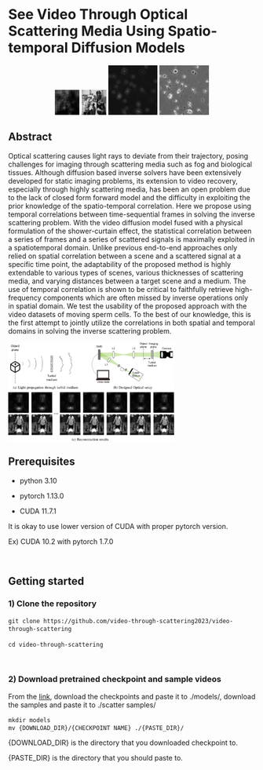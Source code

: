 # See Video Through Optical Scattering Media Using Spatio-temporal Diffusion Models

<p align="center" width="100%">
    <img width="10%" src="./figures/UCF_measurement.gif">
    <img width="10%" src="./figures/UCF_output.gif">
    <img width="20%" src="./figures/VISEM_measurement.gif">
    <img width="20%" src="./figures/VISEM_output.gif">
</p>

## Abstract
Optical scattering causes light rays to deviate from their trajectory, posing challenges for imaging through scattering media such as fog and biological tissues. Although diffusion based inverse solvers have been extensively developed for static imaging problems, its extension
to video recovery, especially through highly scattering media, has been an open problem due to the lack of closed form forward model
and the difficulty in exploiting the prior knowledge of the spatio-temporal correlation.
Here we propose using temporal correlations between time-sequential frames in solving the inverse scattering problem. With the video diffusion model fused with a physical formulation of the shower-curtain effect, the statistical correlation between a series of frames and a series of scattered signals is maximally exploited in a spatiotemporal domain. Unlike previous end-to-end approaches only relied on spatial correlation between a scene and a scattered signal at a specific time point, the adaptability of the proposed method is highly extendable to various types of scenes, various thicknesses of scattering media, and varying distances between a target scene and a medium. The use of temporal correlation is shown to be critical to faithfully retrieve high-frequency components which are often missed by inverse operations only in spatial domain. We test the usability of the proposed approach with the video datasets of moving sperm cells. To the best of our knowledge, this is the first attempt to jointly utilize the correlations in both spatial and temporal domains in solving the inverse scattering problem.

<img align="center" width="67%" src="./figures/cover.jpg">

## Prerequisites
- python 3.10

- pytorch 1.13.0

- CUDA 11.7.1

It is okay to use lower version of CUDA with proper pytorch version.

Ex) CUDA 10.2 with pytorch 1.7.0

<br />

## Getting started 

### 1) Clone the repository

```
git clone https://github.com/video-through-scattering2023/video-through-scattering

cd video-through-scattering
```

<br />

### 2) Download pretrained checkpoint and sample videos
From the [link](https://drive.google.com/drive/folders/1-Zu7GL2dooGFJYEO34s9U0J03LKqd6I6?usp=sharing), download the checkpoints and paste it to ./models/, download the samples and paste it to ./scatter samples/
```
mkdir models
mv {DOWNLOAD_DIR}/{CHECKPOINT NAME} ./{PASTE_DIR}/
```
{DOWNLOAD_DIR} is the directory that you downloaded checkpoint to.

{PASTE_DIR} is the directory that you should paste to.

<br />
